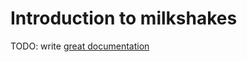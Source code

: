 # Introduction to milkshakes

TODO: write [great documentation](http://jacobian.org/writing/great-documentation/what-to-write/)
